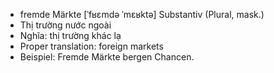 - fremde Märkte	[ˈfʁɛmdə ˈmɛʁktə]	Substantiv (Plural, mask.)
- Thị trường nước ngoài
- Nghĩa: thị trường khác lạ
- Proper translation: foreign markets
- Beispiel: Fremde Märkte bergen Chancen.